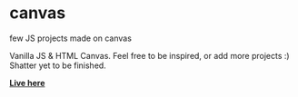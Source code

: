# canvas
few JS projects made on canvas
  
Vanilla JS & HTML Canvas. Feel free to be inspired, or add more projects :)  
Shatter yet to be finished.  
  
<a href="https://chlewicki.github.io/canvas/"><b>Live here</b></a>
